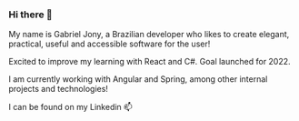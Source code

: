 ### Hi there 👋

My name is Gabriel Jony, a Brazilian developer who likes to create elegant, practical, useful and accessible software for the user!

Excited to improve my learning with React and C#. Goal launched for 2022.

I am currently working with Angular and Spring, among other internal projects and technologies!

I can be found on my Linkedin 📫

<!--
**gabrieljony/gabrieljony** is a ✨ _special_ ✨ repository because its `README.md` (this file) appears on your GitHub profile.

Here are some ideas to get you started:

- 🔭 I’m currently working on ...
- 🌱 I’m currently learning ...
- 👯 I’m looking to collaborate on ...
- 🤔 I’m looking for help with ...
- 💬 Ask me about ...
- 📫 How to reach me: ...
- 😄 Pronouns: ...
- ⚡ Fun fact: ...
-->
